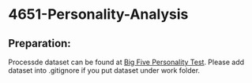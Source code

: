 # 4651-Personality-Analysis  
## Preparation:  
Processde dataset can be found at [Big Five Personality Test](https://hkustconnect-my.sharepoint.com/:f:/g/personal/wzhangbu_connect_ust_hk/EhVMIul0Fi9CtL1fvVLiSboBBiMWV4A-unGOMXPoXK6_Qw?e=f9hTWy). Please add dataset into .gitignore if you put dataset under work folder.

